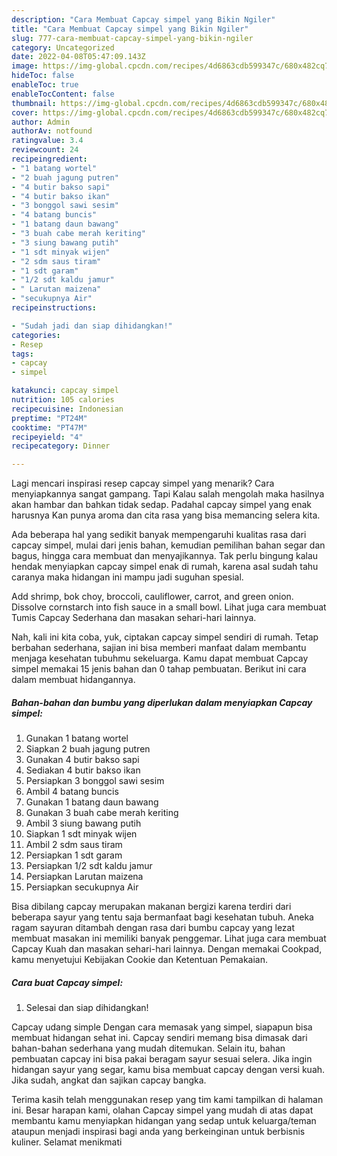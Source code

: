 ```yaml
---
description: "Cara Membuat Capcay simpel yang Bikin Ngiler"
title: "Cara Membuat Capcay simpel yang Bikin Ngiler"
slug: 777-cara-membuat-capcay-simpel-yang-bikin-ngiler
category: Uncategorized
date: 2022-04-08T05:47:09.143Z
image: https://img-global.cpcdn.com/recipes/4d6863cdb599347c/680x482cq70/capcay-simpel-foto-resep-utama.jpg
hideToc: false
enableToc: true
enableTocContent: false
thumbnail: https://img-global.cpcdn.com/recipes/4d6863cdb599347c/680x482cq70/capcay-simpel-foto-resep-utama.jpg
cover: https://img-global.cpcdn.com/recipes/4d6863cdb599347c/680x482cq70/capcay-simpel-foto-resep-utama.jpg
author: Admin
authorAv: notfound
ratingvalue: 3.4
reviewcount: 24
recipeingredient:
- "1 batang wortel"
- "2 buah jagung putren"
- "4 butir bakso sapi"
- "4 butir bakso ikan"
- "3 bonggol sawi sesim"
- "4 batang buncis"
- "1 batang daun bawang"
- "3 buah cabe merah keriting"
- "3 siung bawang putih"
- "1 sdt minyak wijen"
- "2 sdm saus tiram"
- "1 sdt garam"
- "1/2 sdt kaldu jamur"
- " Larutan maizena"
- "secukupnya Air"
recipeinstructions:

- "Sudah jadi dan siap dihidangkan!"
categories:
- Resep
tags:
- capcay
- simpel

katakunci: capcay simpel 
nutrition: 105 calories
recipecuisine: Indonesian
preptime: "PT24M"
cooktime: "PT47M"
recipeyield: "4"
recipecategory: Dinner

---
```



Lagi mencari inspirasi resep capcay simpel yang menarik? Cara menyiapkannya sangat gampang. Tapi Kalau salah mengolah maka hasilnya akan hambar dan bahkan tidak sedap. Padahal capcay simpel yang enak harusnya Kan punya aroma dan cita rasa yang bisa memancing selera kita.


Ada beberapa hal yang sedikit banyak mempengaruhi kualitas rasa dari capcay simpel, mulai dari jenis bahan, kemudian pemilihan bahan segar dan bagus, hingga cara membuat dan menyajikannya. Tak perlu bingung kalau hendak menyiapkan capcay simpel enak di rumah, karena asal sudah tahu caranya maka hidangan ini mampu jadi suguhan spesial.

Add shrimp, bok choy, broccoli, cauliflower, carrot, and green onion. Dissolve cornstarch into fish sauce in a small bowl. Lihat juga cara membuat Tumis Capcay Sederhana dan masakan sehari-hari lainnya.


Nah, kali ini kita coba, yuk, ciptakan capcay simpel sendiri di rumah. Tetap berbahan sederhana, sajian ini bisa memberi manfaat dalam membantu menjaga kesehatan tubuhmu sekeluarga. Kamu dapat membuat Capcay simpel memakai 15 jenis bahan dan 0 tahap pembuatan. Berikut ini cara dalam membuat hidangannya.

<!--inarticleads1-->

##### Bahan-bahan dan bumbu yang diperlukan dalam menyiapkan Capcay simpel:

1. Gunakan 1 batang wortel
1. Siapkan 2 buah jagung putren
1. Gunakan 4 butir bakso sapi
1. Sediakan 4 butir bakso ikan
1. Persiapkan 3 bonggol sawi sesim
1. Ambil 4 batang buncis
1. Gunakan 1 batang daun bawang
1. Gunakan 3 buah cabe merah keriting
1. Ambil 3 siung bawang putih
1. Siapkan 1 sdt minyak wijen
1. Ambil 2 sdm saus tiram
1. Persiapkan 1 sdt garam
1. Persiapkan 1/2 sdt kaldu jamur
1. Persiapkan  Larutan maizena
1. Persiapkan secukupnya Air


Bisa dibilang capcay merupakan makanan bergizi karena terdiri dari beberapa sayur yang tentu saja bermanfaat bagi kesehatan tubuh. Aneka ragam sayuran ditambah dengan rasa dari bumbu capcay yang lezat membuat masakan ini memiliki banyak penggemar. Lihat juga cara membuat Capcay Kuah dan masakan sehari-hari lainnya. Dengan memakai Cookpad, kamu menyetujui Kebijakan Cookie dan Ketentuan Pemakaian. 

<!--inarticleads2-->

##### Cara buat Capcay simpel:


1. Selesai dan siap dihidangkan!

Capcay udang simple Dengan cara memasak yang simpel, siapapun bisa membuat hidangan sehat ini. Capcay sendiri memang bisa dimasak dari bahan-bahan sederhana yang mudah ditemukan. Selain itu, bahan pembuatan capcay ini bisa pakai beragam sayur sesuai selera. Jika ingin hidangan sayur yang segar, kamu bisa membuat capcay dengan versi kuah. Jika sudah, angkat dan sajikan capcay bangka. 

Terima kasih telah menggunakan resep yang tim kami tampilkan di halaman ini. Besar harapan kami, olahan Capcay simpel yang mudah di atas dapat membantu kamu menyiapkan hidangan yang sedap untuk keluarga/teman ataupun menjadi inspirasi bagi anda yang berkeinginan untuk berbisnis kuliner. Selamat menikmati
